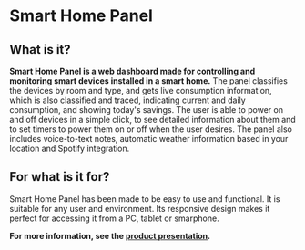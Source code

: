 # Smart Home Panel

## What is it?
**Smart Home Panel is a web dashboard made for controlling and monitoring smart devices installed in a 
smart home.** The panel classifies the devices by room and type, and gets live consumption information, 
which is also classified and traced, indicating current and daily consumption, and showing today's savings.
The user is able to power on and off devices in a simple click, to see detailed information about them and
to set timers to power them on or off when the user desires.
The panel also includes voice-to-text notes, automatic weather information based in your location and Spotify
integration.

## For what is it for?
Smart Home Panel has been made to be easy to use and functional. It is suitable for any user and environment.
Its responsive design makes it perfect for accessing it from a PC, tablet or smarphone.

**For more information, see the [product presentation](https://github.com/dvcarrillo/home-panel/blob/master/SHP_Presentation.pdf).**
